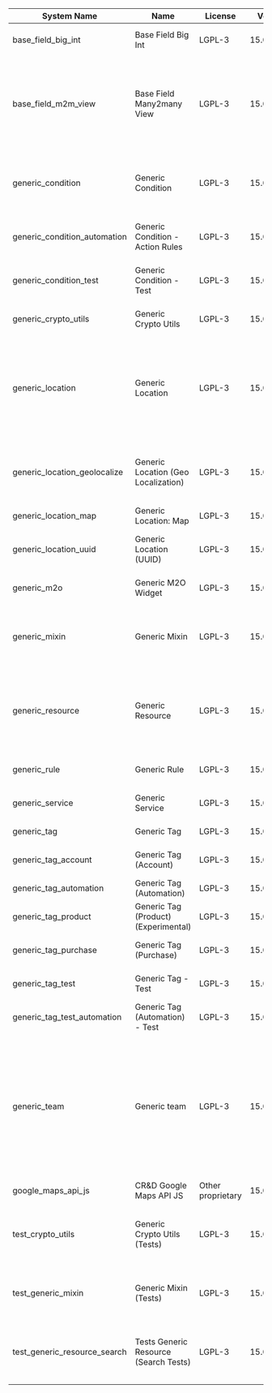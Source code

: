 | System Name | Name | License | Version | Summary | Price |
|---|---|---|---|---|---|
| base_field_big_int | Base Field Big Int | LGPL-3 | 15.0.0.5.0 | BigInt field implementation for Odoo |  |
| base_field_m2m_view | Base Field Many2many View | LGPL-3 | 15.0.0.5.0 | Adds Many2manyView field implementation for Odoo. Useful in cases when m2m relation computed via Postgresql View |  |
| generic_condition | Generic Condition | LGPL-3 | 15.0.1.21.0 | Create generic conditions on which you         can program some logic in Odoo objects |  |
| generic_condition_automation | Generic Condition - Action Rules | LGPL-3 | 15.0.1.4.0 | Generic Conditions (Integration with Action Rules) |  |
| generic_condition_test | Generic Condition - Test | LGPL-3 | 15.0.1.11.0 | Generic Conditions - Tests (do not install manualy) |  |
| generic_crypto_utils | Generic Crypto Utils | LGPL-3 | 15.0.0.8.0 | Technical utils to add encryption to other addons |  |
| generic_location | Generic Location | LGPL-3 | 15.0.2.7.0 | Allows you to make an abstract description of the         objects location relative to the general location         (for example: house3 -> office5 -> room2 -> table5) |  |
| generic_location_geolocalize | Generic Location (Geo Localization) | LGPL-3 | 15.0.1.10.0 | Generic Location (Automaticaly determine geo coordinates         for location by its address) |  |
| generic_location_map | Generic Location: Map | LGPL-3 | 15.0.1.9.0 | Display locations on map view. |  |
| generic_location_uuid | Generic Location (UUID) | LGPL-3 | 15.0.1.7.0 | Generic Location (Add UUID to generic locations) |  |
| generic_m2o | Generic M2O Widget | LGPL-3 | 15.0.1.8.0 | Generic Many2one widget |  |
| generic_mixin | Generic Mixin | LGPL-3 | 15.0.1.80.0 | Technical module with generic mixins, that may help to build other modules |  |
| generic_resource | Generic Resource | LGPL-3 | 15.0.1.48.0 | Provides the ability to create and categorize         various resources that can be used in other Odoo modules. |  |
| generic_rule | Generic Rule | LGPL-3 | 15.0.1.5.0 | Adds new top-level menu 'rules' |  |
| generic_service | Generic Service | LGPL-3 | 15.0.1.28.0 | Create and manage service catalog |  |
| generic_tag | Generic Tag | LGPL-3 | 15.0.2.11.0 | Generic tag management. |  |
| generic_tag_account | Generic Tag (Account) | LGPL-3 | 15.0.1.5.0 | Generic tag integration with account addon |  |
| generic_tag_automation | Generic Tag (Automation) | LGPL-3 | 15.0.1.5.0 |  |  |
| generic_tag_product | Generic Tag (Product) (Experimental) | LGPL-3 | 15.0.1.5.0 | Generic tag integration with product addon |  |
| generic_tag_purchase | Generic Tag (Purchase) | LGPL-3 | 15.0.1.5.0 | Generic tag integration with purchase addon |  |
| generic_tag_test | Generic Tag - Test | LGPL-3 | 15.0.1.7.0 | Generic Tag - Tests (do not install manualy) |  |
| generic_tag_test_automation | Generic Tag (Automation) - Test | LGPL-3 | 15.0.1.4.0 |  |  |
| generic_team | Generic team | LGPL-3 | 15.0.1.18.0 | With this module you can create teams and add         users to them, which allows you to perform group         actions (such as assigning a responsible team         instead of one person) while working with Odoo applications. |  |
| google_maps_api_js | CR&D Google Maps API JS | Other proprietary | 15.0.0.4.0 |  |  |
| test_crypto_utils | Generic Crypto Utils (Tests) | LGPL-3 | 15.0.0.13.0 | Technical module that have to be used to test Generic Crypto Utils module |  |
| test_generic_mixin | Generic Mixin (Tests) | LGPL-3 | 15.0.0.23.0 | Technical module that have to be used to test Generic Mixin module |  |
| test_generic_resource_search | Tests Generic Resource (Search Tests) | LGPL-3 | 15.0.0.4.0 | Technical module that have to be used to test Generic Resource search cases |  |
